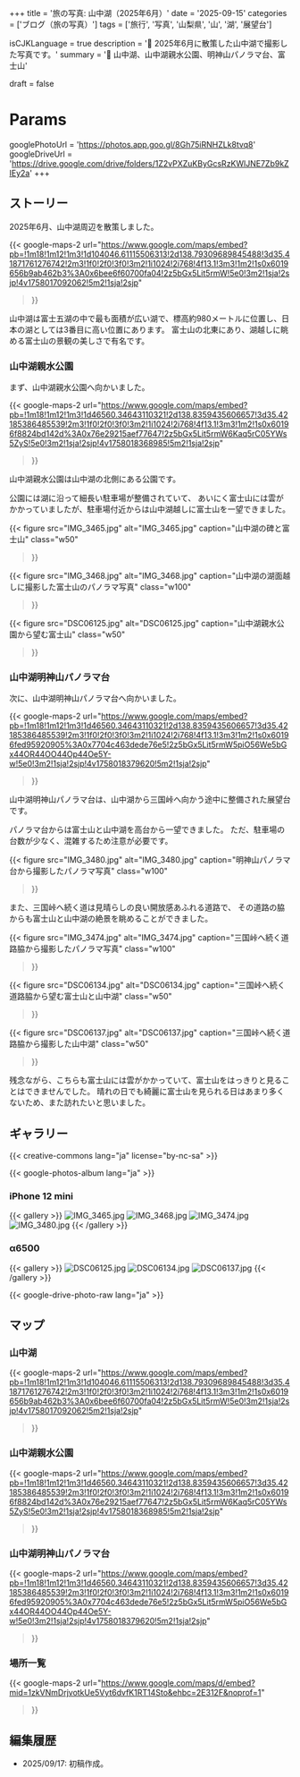 +++
title = '旅の写真: 山中湖（2025年6月）'
date = '2025-09-15'
categories = ['ブログ（旅の写真）']
tags = ['旅行', '写真', '山梨県', '山', '湖', '展望台']

isCJKLanguage = true
description = '🗻 2025年6月に散策した山中湖で撮影した写真です。'
summary = '📍 山中湖、山中湖親水公園、明神山パノラマ台、富士山'

draft = false

# Params
googlePhotoUrl = 'https://photos.app.goo.gl/8Gh75iRNHZLk8tvq8'
googleDriveUrl = 'https://drive.google.com/drive/folders/1Z2vPXZuKByGcsRzKWlJNE7Zb9kZIEy2a'
+++


## ストーリー

2025年6月、山中湖周辺を散策しました。

{{< google-maps-2 
  url="https://www.google.com/maps/embed?pb=!1m18!1m12!1m3!1d104046.61115506313!2d138.79309689845488!3d35.41871761276742!2m3!1f0!2f0!3f0!3m2!1i1024!2i768!4f13.1!3m3!1m2!1s0x6019656b9ab462b3%3A0x6bee6f60700fa04!2z5bGx5Lit5rmW!5e0!3m2!1sja!2sjp!4v1758017092062!5m2!1sja!2sjp"
  >}}


山中湖は富士五湖の中で最も面積が広い湖で、標高約980メートルに位置し、日本の湖としては3番目に高い位置にあります。
富士山の北東にあり、湖越しに眺める富士山の景観の美しさで有名です。


### 山中湖親水公園

まず、山中湖親水公園へ向かいました。

{{< google-maps-2
  url="https://www.google.com/maps/embed?pb=!1m18!1m12!1m3!1d46560.34643110321!2d138.8359435606657!3d35.42185386485539!2m3!1f0!2f0!3f0!3m2!1i1024!2i768!4f13.1!3m3!1m2!1s0x60196f8824bd142d%3A0x76e29215aef77647!2z5bGx5Lit5rmW6Kaq5rC05YWs5ZyS!5e0!3m2!1sja!2sjp!4v1758018368985!5m2!1sja!2sjp"
  >}}


山中湖親水公園は山中湖の北側にある公園です。

公園には湖に沿って細長い駐車場が整備されていて、
あいにく富士山には雲がかかっていましたが、駐車場付近からは山中湖越しに富士山を一望できました。

{{< figure
  src="IMG_3465.jpg"
  alt="IMG_3465.jpg"
  caption="山中湖の碑と富士山"
  class="w50"
  >}}

{{< figure
  src="IMG_3468.jpg"
  alt="IMG_3468.jpg"
  caption="山中湖の湖面越しに撮影した富士山のパノラマ写真"
  class="w100"
  >}}

{{< figure
  src="DSC06125.jpg"
  alt="DSC06125.jpg"
  caption="山中湖親水公園から望む富士山"
  class="w50"
  >}}


### 山中湖明神山パノラマ台

次に、山中湖明神山パノラマ台へ向かいました。

{{< google-maps-2
  url="https://www.google.com/maps/embed?pb=!1m18!1m12!1m3!1d46560.34643110321!2d138.8359435606657!3d35.42185386485539!2m3!1f0!2f0!3f0!3m2!1i1024!2i768!4f13.1!3m3!1m2!1s0x60196fed95920905%3A0x7704c463dede76e5!2z5bGx5Lit5rmW5piO56We5bGx44OR44OO44Op44Oe5Y-w!5e0!3m2!1sja!2sjp!4v1758018379620!5m2!1sja!2sjp"
  >}}


山中湖明神山パノラマ台は、山中湖から三国峠へ向かう途中に整備された展望台です。

パノラマ台からは富士山と山中湖を高台から一望できました。
ただ、駐車場の台数が少なく、混雑するため注意が必要です。


{{< figure
  src="IMG_3480.jpg"
  alt="IMG_3480.jpg"
  caption="明神山パノラマ台から撮影したパノラマ写真"
  class="w100"
  >}}


また、三国峠へ続く道は見晴らしの良い開放感あふれる道路で、
その道路の脇からも富士山と山中湖の絶景を眺めることができました。

{{< figure
  src="IMG_3474.jpg"
  alt="IMG_3474.jpg"
  caption="三国峠へ続く道路脇から撮影したパノラマ写真"
  class="w100"
  >}}

{{< figure
  src="DSC06134.jpg"
  alt="DSC06134.jpg"
  caption="三国峠へ続く道路脇から望む富士山と山中湖"
  class="w50"
  >}}

{{< figure
  src="DSC06137.jpg"
  alt="DSC06137.jpg"
  caption="三国峠へ続く道路脇から撮影した山中湖"
  class="w50"
  >}}


残念ながら、こちらも富士山には雲がかかっていて、富士山をはっきりと見ることはできませんでした。
晴れの日でも綺麗に富士山を見られる日はあまり多くないため、また訪れたいと思いました。


## ギャラリー

{{< creative-commons lang="ja" license="by-nc-sa" >}}

{{< google-photos-album lang="ja" >}}


### iPhone 12 mini

{{< gallery >}}
<img src="IMG_3465.jpg" alt="IMG_3465.jpg" class="grid-w65" />
<img src="IMG_3468.jpg" alt="IMG_3468.jpg" class="grid-w100" />
<img src="IMG_3474.jpg" alt="IMG_3474.jpg" class="grid-w100" />
<img src="IMG_3480.jpg" alt="IMG_3480.jpg" class="grid-w100" />
{{< /gallery >}}


### α6500

{{< gallery >}}
<img src="DSC06125.jpg" alt="DSC06125.jpg" class="grid-w50" />
<img src="DSC06134.jpg" alt="DSC06134.jpg" class="grid-w50" />
<img src="DSC06137.jpg" alt="DSC06137.jpg" class="grid-w50" />
{{< /gallery >}}

{{< google-drive-photo-raw lang="ja" >}}


## マップ

### 山中湖

{{< google-maps-2 
  url="https://www.google.com/maps/embed?pb=!1m18!1m12!1m3!1d104046.61115506313!2d138.79309689845488!3d35.41871761276742!2m3!1f0!2f0!3f0!3m2!1i1024!2i768!4f13.1!3m3!1m2!1s0x6019656b9ab462b3%3A0x6bee6f60700fa04!2z5bGx5Lit5rmW!5e0!3m2!1sja!2sjp!4v1758017092062!5m2!1sja!2sjp"
  >}}


### 山中湖親水公園

{{< google-maps-2
  url="https://www.google.com/maps/embed?pb=!1m18!1m12!1m3!1d46560.34643110321!2d138.8359435606657!3d35.42185386485539!2m3!1f0!2f0!3f0!3m2!1i1024!2i768!4f13.1!3m3!1m2!1s0x60196f8824bd142d%3A0x76e29215aef77647!2z5bGx5Lit5rmW6Kaq5rC05YWs5ZyS!5e0!3m2!1sja!2sjp!4v1758018368985!5m2!1sja!2sjp"
  >}}


### 山中湖明神山パノラマ台

{{< google-maps-2
  url="https://www.google.com/maps/embed?pb=!1m18!1m12!1m3!1d46560.34643110321!2d138.8359435606657!3d35.42185386485539!2m3!1f0!2f0!3f0!3m2!1i1024!2i768!4f13.1!3m3!1m2!1s0x60196fed95920905%3A0x7704c463dede76e5!2z5bGx5Lit5rmW5piO56We5bGx44OR44OO44Op44Oe5Y-w!5e0!3m2!1sja!2sjp!4v1758018379620!5m2!1sja!2sjp"
  >}}


### 場所一覧

{{< google-maps-2
  url="https://www.google.com/maps/d/embed?mid=1zkVNmDrjvotkUe5Vyt6dvfK1RT14Sto&ehbc=2E312F&noprof=1"
  >}}


## 編集履歴

- 2025/09/17: 初稿作成。
